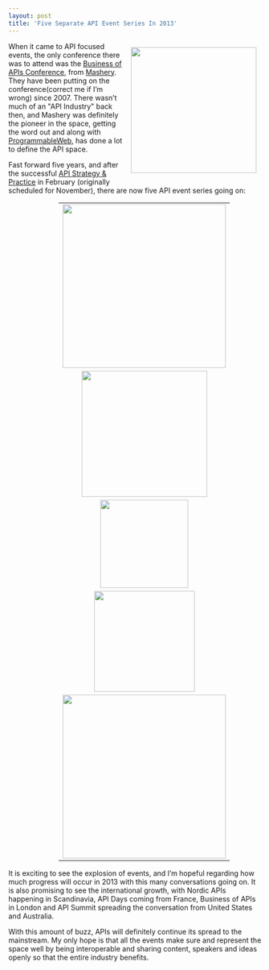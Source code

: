 ```yaml
---
layout: post
title: 'Five Separate API Event Series In 2013'
---
```

<p><img style="padding: 10px;" src="https://s3.amazonaws.com/kinlane-productions/events/tag-cloud-api-conference.png" alt="" width="250" align="right" /></p>
<p>When it came to API focused events, the only conference there was to attend was the <a title="Business of APIs Conference" href="http://apiconference.com/">Business of APIs Conference</a>, from <a title="Mashery" href="http://mashery.com">Mashery</a>.  They have been putting on the conference(correct me if I&rsquo;m wrong) since 2007.  There wasn&rsquo;t much of an "API Industry" back then, and Mashery was definitely the pioneer in the space, getting the word out and along with <a title="ProgrammableWeb" href="http://programmableweb.com">ProgrammableWeb</a>, has done a lot to define the API space.</p>
<p>Fast forward five years, and after the successful <a href="http://www.apistrategyconference.com/">API Strategy &amp; Practice</a> in February (originally scheduled for November), there are now five API event series going on:</p>
<table style="padding-left: 100px;" cellspacing="15" cellpadding="15" align="center">
<tbody>
<tr>
<td align="center"><a href="http://apiconference.com/" target="_blank"><img src="https://s3.amazonaws.com/kinlane-productions/events/business-of-apis-2012/bapi-logo.png" alt="" width="325" /></a></td>
</tr>
<tr>
<td align="center"><a href="http://www.apistrategyconference.com/" target="_blank"><img src="https://s3.amazonaws.com/kinlane-productions/events/api-strategy-practice-conference/api-strategy-practice-event-2.png" alt="" width="250" /></a></td>
</tr>
<tr>
<td align="center"><a href="http://apidays.io/" target="_blank"><img src="https://s3.amazonaws.com/kinlane-productions/events/api-days-paris-france/api-days-logo.png" alt="" width="175" /></a></td>
</tr>
<tr>
<td align="center"><a href="http://nordicapis.com/" target="_blank"><img src="https://s3.amazonaws.com/kinlane-productions/events/nordic-apis/nordic-apis-logo-2.png" alt="" width="200" /></a></td>
</tr>
<tr>
<td align="center"><a href="http://pages.apigee.com/api-summit-tour-registration-pr.html" target="_blank"><img src="https://s3.amazonaws.com/kinlane-productions/events/api-summit/api-summit-logo.png" alt="" width="325" /></a></td>
</tr>
</tbody>
</table>
<p>It is exciting to see the explosion of events, and I&rsquo;m hopeful regarding how much progress will occur in 2013 with this many conversations going on.  It is also promising to see the international growth, with Nordic APIs happening in Scandinavia, API Days coming from France, Business of APIs in London and API Summit spreading the conversation from United States and Australia.</p>
<p>With this amount of buzz, APIs will definitely continue its spread to the mainstream.  My only hope is that all the events make sure and represent the space well by being interoperable and sharing content, speakers and ideas openly so that the entire industry benefits.</p>